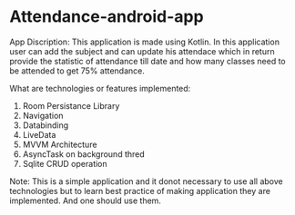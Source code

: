 # Attendance-android-app
App Discription: This application is made using Kotlin. In this application user can add the subject and can update his attendace which in return provide the statistic of 
attendance till date and how many classes need to be attended to get 75% attendance.

What are technologies or features implemented: 
1. Room Persistance Library
2. Navigation
3. Databinding
4. LiveData
5. MVVM Architecture
6. AsyncTask on background thred
7. Sqlite CRUD operation

Note: This is a simple application and it donot necessary to use all above technologies but to learn best practice of making application 
they are implemented. And one should use them.
